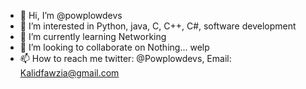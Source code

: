 - 👋 Hi, I’m @powplowdevs
- 👀 I’m interested in Python, java, C, C++, C#, software development
- 🌱 I’m currently learning Networking
- 💞️ I’m looking to collaborate on Nothing... welp
- 📫 How to reach me twitter: @Powplowdevs, Email: Kalidfawzia@gmail.com

<!---
powplowdevs/powplowdevs is a ✨ special ✨ repository because its `README.md` (this file) appears on your GitHub profile.
You can click the Preview link to take a look at your changes.
--->
